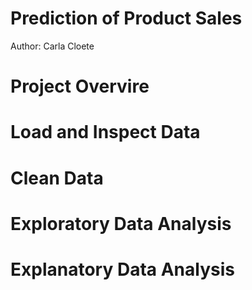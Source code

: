 # Prediction of Product Sales
Author: Carla Cloete
# Project Overvire
# Load and Inspect Data
# Clean Data
# Exploratory Data Analysis
# Explanatory Data Analysis
